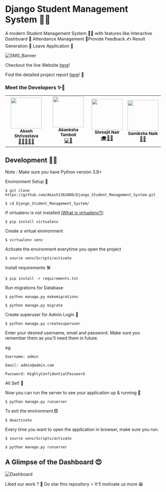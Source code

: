 # Django Student Management System 👨‍🎓

A modern Student Management System 👨‍🎓 with features like Interactive Dashboard 🤩 Attendance Management 🏫Provide Feedback ✍ Result Generation 📜 Leave Application 🍂

![SMS_Banner](https://akash1362000.github.io/styles/images/Django%20Student%20Management%20System%20Banner.jpg)

Checkout the live Website [here](https://student-management-webapp.herokuapp.com/)!

Find the detailed project report [here](https://drive.google.com/file/d/1DTqbRJBoFuCHJdtb0SJwdiLgE6iOgjUG/view?usp=sharing)! 📜

### Meet the Developers ✨🌟

<table>
		<tr>
			<td align="center"><img src="https://i.imgur.com/ZwcK1xV.jpg"  width=100px;"><br /><sub><b>Akash Shrivastava</b></sub><br/><a href="https://github.com/Akash1362000">👨‍💻🚴‍♂️📸</a></td>
		   <td align="center"><img src="https://i.imgur.com/zvN556m.jpg"  width=100px;"><br /><sub><b>Akanksha Tamboli</b></sub><br/><a href="https://github.com/akankshast">💻🎨</a></td>
			<td align="center"><img src="https://i.imgur.com/fVE1MSw.jpg"  width=100px;"><br /><sub><b>Shreejit Nair</b></sub><br/><a href="https://github.com/ShreejitNair">🎓🏏📱</a></td>			<td align="center"><img src="https://i.imgur.com/oKHebZM.jpg"  width=100px;"><br /><sub><b>Samiksha Naik</b></sub><br/><a href="https://github.com/samiksha8888989">💃📸</a></td>
		</tr>
		
</table>

## Development 👨‍💻
Note : Make sure you have Python version 3.8+

Environment Setup 🚀

`$ git clone https://github.com/Akash1362000/Django_Student_Management_System.git`

`$ cd Django_Student_Management_System/`

If virtualenv is not installed [(What is virtualenv?)](https://www.youtube.com/watch?v=N5vscPTWKOk&t=313s):

`$ pip install virtualenv`

Create a virtual environment

`$ virtualenv venv`

Activate the environment everytime you open the project

`$ source venv/Scripts/activate`

Install requirements 🛠

`$ pip install -r requirements.txt`

Run migrations for Database 

`$ python manage.py makemigrations`

`$ python manage.py migrate`

Create superuser for Admin Login 🔐

`$ python manage.py createsuperuser`

Enter your desired username, email and password. Make sure you remember them as you'll need them in future.

eg.

    Username: admin
    
    Email: admin@admin.com
    
    Password: HighlyConfidentialPassword

All Set! 🤩

Now you can run the server to see your application up & running 🚀

`$ python manage.py runserver`

To exit the environment ❎

`$ deactivate`

Every time you want to open the application in browser, make sure you run:

`$ source venv/Scripts/activate`

`$ python manage.py runserver`

## A Glimpse of the Dashboard 😍

![Dashboard](https://i.imgur.com/vN530l3.png)

Liked our work ? 🤔 Do star this repository ⭐ It'll motivate us more 😁
